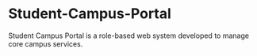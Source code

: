 # Student-Campus-Portal
Student Campus Portal is a role-based web system developed to manage core campus services. 
